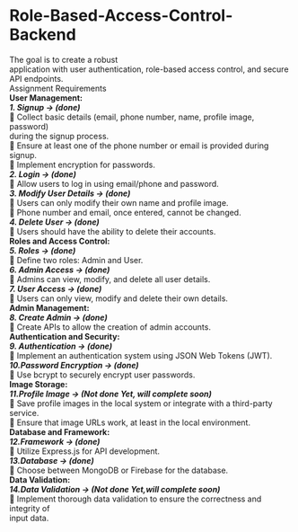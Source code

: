 # Role-Based-Access-Control-Backend  
  
The goal is to create a robust  
application with user authentication, role-based access control, and secure API endpoints.  
Assignment Requirements  
**User Management:**  
***1. Signup -> (done)***   
 Collect basic details (email, phone number, name, profile image, password)  
during the signup process.  
 Ensure at least one of the phone number or email is provided during signup.  
 Implement encryption for passwords.  
***2. Login -> (done)***  
 Allow users to log in using email/phone and password.  
***3. Modify User Details -> (done)***  
 Users can only modify their own name and profile image.  
 Phone number and email, once entered, cannot be changed.  
***4. Delete User -> (done)***  
 Users should have the ability to delete their accounts.  
**Roles and Access Control:**  
***5. Roles -> (done)***  
 Define two roles: Admin and User.  
***6. Admin Access -> (done)***  
 Admins can view, modify, and delete all user details.  
***7. User Access -> (done)***  
 Users can only view, modify and delete their own details.  
**Admin Management:**  
***8. Create Admin -> (done)***  
 Create APIs to allow the creation of admin accounts.  
**Authentication and Security:**  
***9. Authentication -> (done)***  
 Implement an authentication system using JSON Web Tokens (JWT).  
***10.Password Encryption -> (done)***  
 Use bcrypt to securely encrypt user passwords.  
**Image Storage:**  
***11.Profile Image -> (Not done Yet, will complete soon)***  
 Save profile images in the local system or integrate with a third-party service.  
 Ensure that image URLs work, at least in the local environment.  
**Database and Framework:**  
***12.Framework -> (done)***  
 Utilize Express.js for API development.  
***13.Database -> (done)***  
 Choose between MongoDB or Firebase for the database.  
**Data Validation:**  
***14.Data Validation -> (Not done Yet,will complete soon)***  
 Implement thorough data validation to ensure the correctness and integrity of  
input data.  
